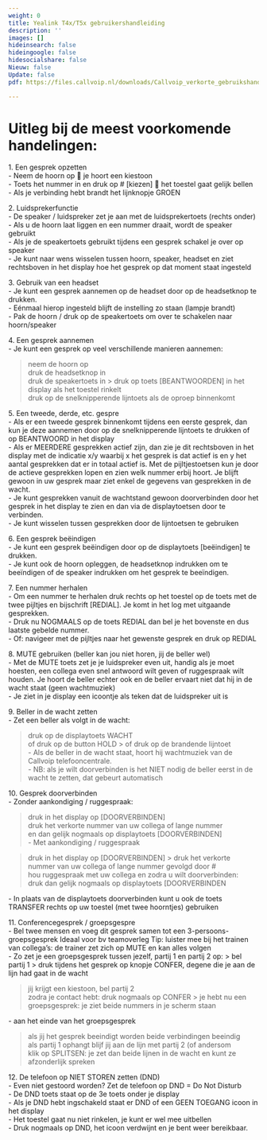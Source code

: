 ```yaml
---
weight: 0
title: Yealink T4x/T5x gebruikershandleiding
description: ''
images: []
hideinsearch: false
hideingoogle: false
hidesocialshare: false
Nieuw: false
Update: false
pdf: https://files.callvoip.nl/downloads/Callvoip_verkorte_gebruikshandleiding_Yealink-IP-Phones.pdf

---
```

<h1>Uitleg bij de meest voorkomende handelingen:</h1>

1\. Een gesprek opzetten  
\- Neem de hoorn op  je hoort een kiestoon  
\- Toets het nummer in en druk op # \[kiezen\]  het toestel gaat gelijk bellen  
\- Als je verbinding hebt brandt het lijnknopje GROEN

2\. Luidsprekerfunctie  
\- De speaker / luidspreker zet je aan met de luidsprekertoets (rechts onder)  
\- Als u de hoorn laat liggen en een nummer draait, wordt de speaker gebruikt  
\- Als je de speakertoets gebruikt tijdens een gesprek schakel je over op speaker  
\- Je kunt naar wens wisselen tussen hoorn, speaker, headset en ziet rechtsboven in het display hoe het gesprek op dat moment staat ingesteld

3\. Gebruik van een headset  
\- Je kunt een gesprek aannemen op de headset door op de headsetknop te drukken.  
\- Eénmaal hierop ingesteld blijft de instelling zo staan (lampje brandt)  
\- Pak de hoorn / druk op de speakertoets om over te schakelen naar hoorn/speaker

4\. Een gesprek aannemen  
\- Je kunt een gesprek op veel verschillende manieren aannemen:  
> neem de hoorn op  
> druk de headsetknop in  
> druk de speakertoets in > druk op toets \[BEANTWOORDEN\] in het display als het toestel rinkelt  
> druk op de snelknipperende lijntoets als de oproep binnenkomt

5\. Een tweede, derde, etc. gespre  
\- Als er een tweede gesprek binnenkomt tijdens een eerste gesprek, dan kun je deze aannemen door op de snelknipperende lijntoets te drukken of op BEANTWOORD in het display  
\- Als er MEERDERE gesprekken actief zijn, dan zie je dit rechtsboven in het display met de indicatie x/y waarbij x het gesprek is dat actief is en y het aantal gesprekken dat er in totaal actief is. Met de pijltjestoetsen kun je door de actieve gesprekken lopen en zien welk nummer erbij hoort. Je blijft gewoon in uw gesprek maar ziet enkel de gegevens van gesprekken in de wacht.  
\- Je kunt gesprekken vanuit de wachtstand gewoon doorverbinden door het gesprek in het display te zien en dan via de displaytoetsen door te verbinden.  
\- Je kunt wisselen tussen gesprekken door de lijntoetsen te gebruiken

6\. Een gesprek beëindigen  
\- Je kunt een gesprek beëindigen door op de displaytoets \[beëindigen\] te drukken.  
\- Je kunt ook de hoorn opleggen, de headsetknop indrukken om te beeïndigen of de speaker indrukken om het gesprek te beeïndigen.

7\. Een nummer herhalen  
\- Om een nummer te herhalen druk rechts op het toestel op de toets met de twee pijltjes en bijschrift \[REDIAL\]. Je komt in het log met uitgaande gesprekken.  
\- Druk nu NOGMAALS op de toets REDIAL dan bel je het bovenste en dus laatste gebelde nummer.  
\- Of: navigeer met de pijltjes naar het gewenste gesprek en druk op REDIAL

8\. MUTE gebruiken (beller kan jou niet horen, jij de beller wel)  
\- Met de MUTE toets zet je je luidspreker even uit, handig als je moet hoesten, een collega even snel antwoord wilt geven of ruggespraak wilt houden. Je hoort de beller echter ook en de beller ervaart niet dat hij in de wacht staat (geen wachtmuziek)  
\- Je ziet in je display een icoontje als teken dat de luidspreker uit is

9\. Beller in de wacht zetten  
\- Zet een beller als volgt in de wacht:

> druk op de displaytoets WACHT  
> of druk op de button HOLD > of druk op de brandende lijntoet  
> \- Als de beller in de wacht staat, hoort hij wachtmuziek van de Callvoip telefooncentrale.  
> \- NB: als je wilt doorverbinden is het NIET nodig de beller eerst in de wacht te zetten, dat gebeurt automatisch

10\. Gesprek doorverbinden  
\- Zonder aankondiging / ruggespraak:

> druk in het display op \[DOORVERBINDEN\]  
> druk het verkorte nummer van uw collega of lange nummer  
> en dan gelijk nogmaals op displaytoets \[DOORVERBINDEN\]  
> \- Met aankondiging / ruggespraak

> druk in het display op \[DOORVERBINDEN\] > druk het verkorte nummer van uw collega of lange nummer gevolgd door #  
> hou ruggespraak met uw collega en zodra u wilt doorverbinden:  
> druk dan gelijk nogmaals op displaytoets \[DOORVERBINDEN

\- In plaats van de displaytoets doorverbinden kunt u ook de toets TRANSFER rechts op uw toestel (met twee hoorntjes) gebruiken

11\. Conferencegesprek / groepsgespre  
\- Bel twee mensen en voeg dit gesprek samen tot een 3-persoons-groepsgesprek Ideaal voor bv teamoverleg Tip: luister mee bij het trainen van collega’s: de trainer zet zich op MUTE en kan alles volgen  
\- Zo zet je een groepsgesprek tussen jezelf, partij 1 en partij 2 op: > bel partij 1 > druk tijdens het gesprek op knopje CONFER, degene die je aan de lijn had gaat in de wacht

> jij krijgt een kiestoon, bel partij 2  
> zodra je contact hebt: druk nogmaals op CONFER > je hebt nu een groepsgesprek: je ziet beide nummers in je scherm staan

\- aan het einde van het groepsgesprek

> als jij het gesprek beeindigt worden beide verbindingen beeindig  
> als partij 1 ophangt blijf jij aan de lijn met partij 2 (of andersom  
> klik op SPLITSEN: je zet dan beide lijnen in de wacht en kunt ze afzonderlijk spreken

12\. De telefoon op NIET STOREN zetten (DND)  
\- Even niet gestoord worden? Zet de telefoon op DND = Do Not Disturb  
\- De DND toets staat op de 3e toets onder je display  
\- Als je DND hebt ingschakeld staat er DND of een GEEN TOEGANG icoon in het display  
\- Het toestel gaat nu niet rinkelen, je kunt er wel mee uitbellen  
\- Druk nogmaals op DND, het icoon verdwijnt en je bent weer bereikbaar.